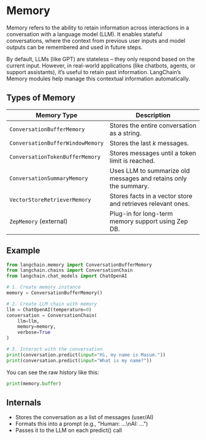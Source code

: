 # Memory
Memory refers to the ability to retain information across interactions in a conversation with a language model (LLM). It enables stateful conversations, where the context from previous user inputs and model outputs can be remembered and used in future steps.

By default, LLMs (like GPT) are stateless – they only respond based on the current input. However, in real-world applications (like chatbots, agents, or support assistants), it’s useful to retain past information. LangChain’s Memory modules help manage this contextual information automatically.

## Types of Memory
| Memory Type                      | Description                                                      |
| -------------------------------- | ---------------------------------------------------------------- |
| `ConversationBufferMemory`       | Stores the entire conversation as a string.                      |
| `ConversationBufferWindowMemory` | Stores the last *k* messages.                                    |
| `ConversationTokenBufferMemory`  | Stores messages until a token limit is reached.                  |
| `ConversationSummaryMemory`      | Uses LLM to summarize old messages and retains only the summary. |
| `VectorStoreRetrieverMemory`     | Stores facts in a vector store and retrieves relevant ones.      |
| `ZepMemory` (external)           | Plug-in for long-term memory support using Zep DB.               |

## Example
```py
from langchain.memory import ConversationBufferMemory
from langchain.chains import ConversationChain
from langchain.chat_models import ChatOpenAI

# 1. Create memory instance
memory = ConversationBufferMemory()

# 2. Create LLM chain with memory
llm = ChatOpenAI(temperature=0)
conversation = ConversationChain(
    llm=llm,
    memory=memory,
    verbose=True
)

# 3. Interact with the conversation
print(conversation.predict(input="Hi, my name is Masum."))
print(conversation.predict(input="What is my name?"))
```
You can see the raw history like this:
```py
print(memory.buffer)
```
## Internals
- Stores the conversation as a list of messages (user/AI)
- Formats this into a prompt (e.g., "Human: ...\nAI: ...")
- Passes it to the LLM on each predict() call